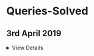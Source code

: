 # Queries-Solved

## 3rd April 2019

<details>
 <summary>View Details</summary>

- [x] **[What exactly is meant by shared weights in convolutional neural network?](https://www.quora.com/What-exactly-is-meant-by-shared-weights-in-convolutional-neural-network)**

- :no_entry: **[How do I train weights of filters in convolutional layers in Convolutional Neural Network?](https://www.quora.com/How-do-I-train-weights-of-filters-in-convolutional-layers-in-Convolutional-Neural-Network)**

- :no_entry: **[The reason behind moving in the direction opposite to the Gradient](https://hackernoon.com/the-reason-behind-moving-in-the-direction-opposite-to-the-gradient-f9566b95370b)**

- [x] **[What is translation invariance in computer vision and convolutional neural network?](https://stats.stackexchange.com/questions/208936/what-is-translation-invariance-in-computer-vision-and-convolutional-neural-netwo/288102#288102)**

- [X] **[What is activation in convolutional neural networks?](https://qr.ae/TW1UAI)**


- [x] **[How is a convolutional neural network able to learn invariant features?](https://qr.ae/TW1UAg)**


## 4th April 2019

 - **[A Conceptual Explanation of Bayesian Hyperparameter Optimization for Machine Learning](https://towardsdatascience.com/a-conceptual-explanation-of-bayesian-model-based-hyperparameter-optimization-for-machine-learning-b8172278050f)**
  ```
  GOOGLE SEARCH: bayesian optimization machine learning
  ```
  
  - **[Understanding Hyperparameters and its Optimisation techniques](https://towardsdatascience.com/understanding-hyperparameters-and-its-optimisation-techniques-f0debba07568)**
  ```
  GOOGLE SEARCH: hyperparameter optimization techniques
  ```

- **[Dimensionality Reduction w/ Neural Nets](https://medium.com/@tomas.bouda/dimensionality-reduction-w-neural-nets-ddeeab548f12)**
```
GoOGLE SEARCH: dimension reduction using hidden layers
```

- **[AI Ethics Resources](https://www.fast.ai/2018/09/24/ai-ethics-resources/)**
- **[Preventing Machine Learning Bias](https://towardsdatascience.com/preventing-machine-learning-bias-d01adfe9f1fa)**
```
types of bias in machine learning
```

:no_entry: :no_entry: :no_entry: :no_entry: :no_entry: :no_entry: :no_entry:

:heavy_check_mark: **[The 25 Best Data Science and Machine Learning GitHub Repositories from 2018](https://www.analyticsvidhya.com/blog/2018/12/best-data-science-machine-learning-projects-github/)**

:heavy_check_mark: **[11 most read Deep Learning Articles from Analytics Vidhya in 2017](https://www.analyticsvidhya.com/blog/2017/12/11-deep-learning-analytics-vidhya-2017/)**

:heavy_check_mark: **[Introducing BodyPix: Real-time Person Segmentation in the Browser with TensorFlow.js](https://medium.com/tensorflow/introducing-bodypix-real-time-person-segmentation-in-the-browser-with-tensorflow-js-f1948126c2a0)**


#Papers :page_with_curl:

:page_with_curl: **[DROPOUT](https://www.cs.toronto.edu/~hinton/absps/dropout.pdf)**

:page_with_curl: 
